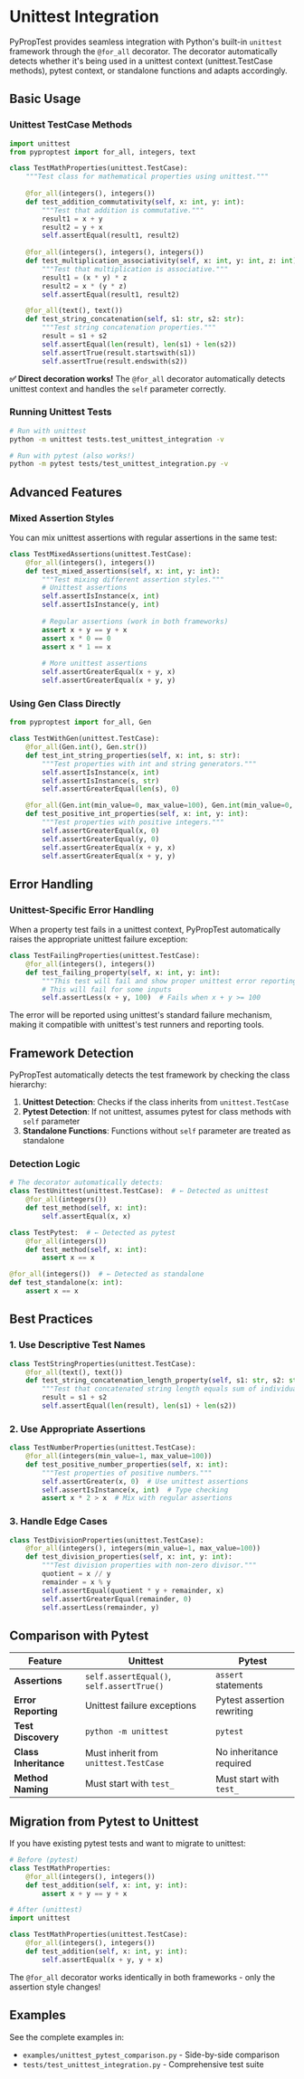 # Unittest Integration

PyPropTest provides seamless integration with Python's built-in `unittest` framework through the `@for_all` decorator. The decorator automatically detects whether it's being used in a unittest context (unittest.TestCase methods), pytest context, or standalone functions and adapts accordingly.

## Basic Usage

### Unittest TestCase Methods

```python
import unittest
from pyproptest import for_all, integers, text

class TestMathProperties(unittest.TestCase):
    """Test class for mathematical properties using unittest."""
    
    @for_all(integers(), integers())
    def test_addition_commutativity(self, x: int, y: int):
        """Test that addition is commutative."""
        result1 = x + y
        result2 = y + x
        self.assertEqual(result1, result2)
    
    @for_all(integers(), integers(), integers())
    def test_multiplication_associativity(self, x: int, y: int, z: int):
        """Test that multiplication is associative."""
        result1 = (x * y) * z
        result2 = x * (y * z)
        self.assertEqual(result1, result2)

    @for_all(text(), text())
    def test_string_concatenation(self, s1: str, s2: str):
        """Test string concatenation properties."""
        result = s1 + s2
        self.assertEqual(len(result), len(s1) + len(s2))
        self.assertTrue(result.startswith(s1))
        self.assertTrue(result.endswith(s2))
```

**✅ Direct decoration works!** The `@for_all` decorator automatically detects unittest context and handles the `self` parameter correctly.

### Running Unittest Tests

```bash
# Run with unittest
python -m unittest tests.test_unittest_integration -v

# Run with pytest (also works!)
python -m pytest tests/test_unittest_integration.py -v
```

## Advanced Features

### Mixed Assertion Styles

You can mix unittest assertions with regular assertions in the same test:

```python
class TestMixedAssertions(unittest.TestCase):
    @for_all(integers(), integers())
    def test_mixed_assertions(self, x: int, y: int):
        """Test mixing different assertion styles."""
        # Unittest assertions
        self.assertIsInstance(x, int)
        self.assertIsInstance(y, int)
        
        # Regular assertions (work in both frameworks)
        assert x + y == y + x
        assert x * 0 == 0
        assert x * 1 == x
        
        # More unittest assertions
        self.assertGreaterEqual(x + y, x)
        self.assertGreaterEqual(x + y, y)
```

### Using Gen Class Directly

```python
from pyproptest import for_all, Gen

class TestWithGen(unittest.TestCase):
    @for_all(Gen.int(), Gen.str())
    def test_int_string_properties(self, x: int, s: str):
        """Test properties with int and string generators."""
        self.assertIsInstance(x, int)
        self.assertIsInstance(s, str)
        self.assertGreaterEqual(len(s), 0)

    @for_all(Gen.int(min_value=0, max_value=100), Gen.int(min_value=0, max_value=100))
    def test_positive_int_properties(self, x: int, y: int):
        """Test properties with positive integers."""
        self.assertGreaterEqual(x, 0)
        self.assertGreaterEqual(y, 0)
        self.assertGreaterEqual(x + y, x)
        self.assertGreaterEqual(x + y, y)
```

## Error Handling

### Unittest-Specific Error Handling

When a property test fails in a unittest context, PyPropTest automatically raises the appropriate unittest failure exception:

```python
class TestFailingProperties(unittest.TestCase):
    @for_all(integers(), integers())
    def test_failing_property(self, x: int, y: int):
        """This test will fail and show proper unittest error reporting."""
        # This will fail for some inputs
        self.assertLess(x + y, 100)  # Fails when x + y >= 100
```

The error will be reported using unittest's standard failure mechanism, making it compatible with unittest's test runners and reporting tools.

## Framework Detection

PyPropTest automatically detects the test framework by checking the class hierarchy:

1. **Unittest Detection**: Checks if the class inherits from `unittest.TestCase`
2. **Pytest Detection**: If not unittest, assumes pytest for class methods with `self` parameter
3. **Standalone Functions**: Functions without `self` parameter are treated as standalone

### Detection Logic

```python
# The decorator automatically detects:
class TestUnittest(unittest.TestCase):  # ← Detected as unittest
    @for_all(integers())
    def test_method(self, x: int):
        self.assertEqual(x, x)

class TestPytest:  # ← Detected as pytest
    @for_all(integers())
    def test_method(self, x: int):
        assert x == x

@for_all(integers())  # ← Detected as standalone
def test_standalone(x: int):
    assert x == x
```

## Best Practices

### 1. Use Descriptive Test Names

```python
class TestStringProperties(unittest.TestCase):
    @for_all(text(), text())
    def test_string_concatenation_length_property(self, s1: str, s2: str):
        """Test that concatenated string length equals sum of individual lengths."""
        result = s1 + s2
        self.assertEqual(len(result), len(s1) + len(s2))
```

### 2. Use Appropriate Assertions

```python
class TestNumberProperties(unittest.TestCase):
    @for_all(integers(min_value=1, max_value=100))
    def test_positive_number_properties(self, x: int):
        """Test properties of positive numbers."""
        self.assertGreater(x, 0)  # Use unittest assertions
        self.assertIsInstance(x, int)  # Type checking
        assert x * 2 > x  # Mix with regular assertions
```

### 3. Handle Edge Cases

```python
class TestDivisionProperties(unittest.TestCase):
    @for_all(integers(), integers(min_value=1, max_value=100))
    def test_division_properties(self, x: int, y: int):
        """Test division properties with non-zero divisor."""
        quotient = x // y
        remainder = x % y
        self.assertEqual(quotient * y + remainder, x)
        self.assertGreaterEqual(remainder, 0)
        self.assertLess(remainder, y)
```

## Comparison with Pytest

| Feature | Unittest | Pytest |
|---------|----------|--------|
| **Assertions** | `self.assertEqual()`, `self.assertTrue()` | `assert` statements |
| **Error Reporting** | Unittest failure exceptions | Pytest assertion rewriting |
| **Test Discovery** | `python -m unittest` | `pytest` |
| **Class Inheritance** | Must inherit from `unittest.TestCase` | No inheritance required |
| **Method Naming** | Must start with `test_` | Must start with `test_` |

## Migration from Pytest to Unittest

If you have existing pytest tests and want to migrate to unittest:

```python
# Before (pytest)
class TestMathProperties:
    @for_all(integers(), integers())
    def test_addition(self, x: int, y: int):
        assert x + y == y + x

# After (unittest)
import unittest

class TestMathProperties(unittest.TestCase):
    @for_all(integers(), integers())
    def test_addition(self, x: int, y: int):
        self.assertEqual(x + y, y + x)
```

The `@for_all` decorator works identically in both frameworks - only the assertion style changes!

## Examples

See the complete examples in:
- `examples/unittest_pytest_comparison.py` - Side-by-side comparison
- `tests/test_unittest_integration.py` - Comprehensive test suite
